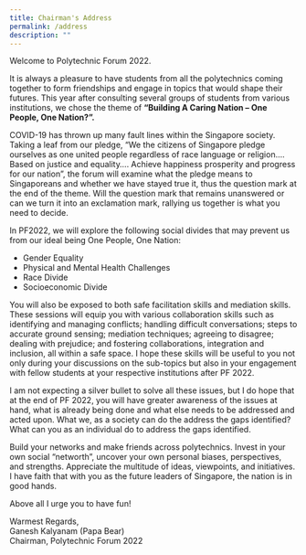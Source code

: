 ```yaml
---
title: Chairman's Address
permalink: /address
description: ""
---
```

Welcome to Polytechnic Forum 2022.

It is always a pleasure to have students from all the polytechnics coming together to form friendships and engage in topics that would shape their futures. This year after consulting several groups of students from various institutions, we chose the theme of <b> “Building A Caring Nation – One People, One Nation?”. </b>

COVID-19 has thrown up many fault lines within the Singapore society. Taking a leaf from our pledge, “We the citizens of Singapore pledge ourselves as one united people regardless of race language or religion…. Based on justice and equality…. Achieve happiness prosperity and progress for our nation”, the forum will examine what the pledge means to Singaporeans and whether we have stayed true it, thus the question mark at the end of the theme. Will the question mark that remains unanswered or can we turn it into an exclamation mark, rallying us together is what you need to decide. 

In PF2022, we will explore the following social divides that may prevent us from our ideal being One People, One Nation:

* Gender Equality
* Physical and Mental Health Challenges
* Race Divide
* Socioeconomic Divide

You will also be exposed to both safe facilitation skills and mediation skills. These sessions will equip you with various collaboration skills such as identifying and managing conflicts; handling difficult conversations; steps to accurate ground sensing; mediation techniques; agreeing to disagree; dealing with prejudice; and fostering collaborations, integration and inclusion, all within a safe space. I hope these skills will be useful to you not only during your discussions on the sub-topics but also in your engagement with fellow students at your respective institutions after PF 2022.

I am not expecting a silver bullet to solve all these issues, but I do hope that at the end of PF 2022, you will have greater awareness of the issues at hand, what is already being done and what else needs to be addressed and acted upon. What we, as a society can do the address the gaps identified? What can you as an individual do to address the gaps identified.

Build your networks and make friends across polytechnics. Invest in your own social “networth”, uncover your own personal biases, perspectives, and strengths. Appreciate the multitude of ideas, viewpoints, and initiatives. I have faith that with you as the future leaders of Singapore, the nation is in good hands.

Above all I urge you to have fun!

Warmest Regards, <br>
Ganesh Kalyanam (Papa Bear)<br>
Chairman, Polytechnic Forum 2022